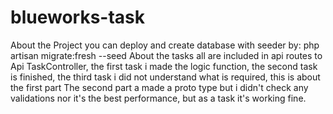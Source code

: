 # blueworks-task
About the Project you can deploy and create database with seeder by: php artisan migrate:fresh --seed
About the tasks all are included in api routes to Api TaskController, the first task i made the logic function, the second task is finished, the third task i did not understand what is required, this is about the first part
The second part a made a proto type but i didn't check any validations nor it's the best performance, but as a task it's working fine.
